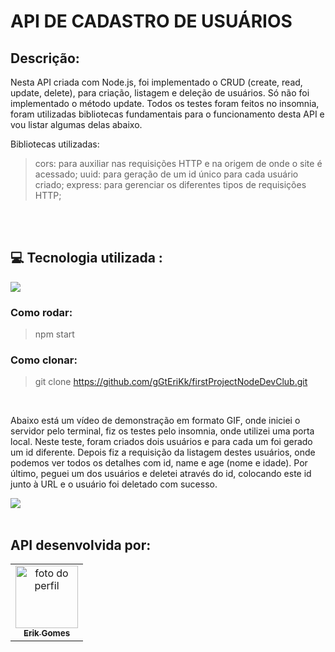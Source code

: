 # API DE CADASTRO DE USUÁRIOS

## Descrição:

<p>
    Nesta API criada com Node.js, foi implementado o CRUD (create, read, update, delete), para criação,
    listagem e deleção de usuários. Só não foi implementado o método update.
    Todos os testes foram feitos no insomnia, foram utilizadas bibliotecas fundamentais para o funcionamento
    desta API e vou listar algumas delas abaixo.
</p>

Bibliotecas utilizadas:

> cors: para auxiliar nas requisições HTTP e na origem de onde o site é acessado;
> uuid: para geração de um id único para cada usuário criado;
> express: para gerenciar os diferentes tipos de requisições HTTP;

<br>
<br>

## 💻 Tecnologia utilizada :

<img src="https://img.shields.io/badge/Node.js-43853D?style=for-the-badge&logo=node.js&logoColor=white"/>

<br>

### Como rodar:

> npm start

### Como clonar:

> git clone https://github.com/gGtEriKk/firstProjectNodeDevClub.git

<br>

<p>
    Abaixo está um vídeo de demonstração em formato GIF, onde iniciei o servidor pelo terminal, fiz os testes pelo insomnia, onde utilizei uma porta local.
    Neste teste, foram criados dois usuários e para cada um foi gerado um id diferente.
    Depois fiz a requisição da listagem destes usuários, onde podemos ver todos os detalhes com id, name e age (nome e idade).
    Por último, peguei um dos usuários e deletei através do id, colocando este id junto à URL e o usuário foi deletado
    com sucesso.
</p>

<img src="./assets/Video-de-demonstracao.gif"/>

<br>
<br>

## API desenvolvida por:

<table>
  <tr>
    <td align="center">
      <a href="https://github.com/gGtEriKk">
        <img src="https://avatars.githubusercontent.com/u/101311661?v=4" width=100px; alt="foto do perfil"><br>
          <sub>
            <b>Erik Gomes</b>
          </sub>
      </a>
</table>